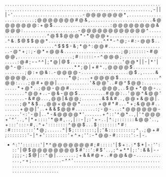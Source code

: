 . . . . . . . . . . . . . . . . . . . . . . . . . . . . . . . . . . . . . .
. . . . . . . . . . . . . . . . . . . . . . . . . . . . . . . . . . . . . .
. . . . . . . . . . . . . . . .             . . . . . . . . . . . . . . . .
. . . . . . . . . . . . . .   , - | | | - '   . . . . . . . . . . . . . . .
. . . . . . . . . . . . .   - @ @ @ @ @ @ @ * ,   . . . . . . . . . . . . .
. . . . . . . . . . . .   ; @ @ @ @ @ @ @ # @ & ,   . . . . . . . . . . . .
. . . . . . . . . . . . . & @ @ @ @ @ @ @ : + @ $   . . . . . . . . . . . .
. . . . . . . . . . .   : @ @ @ @ @ @ @ @ & @ @ @ :   . . . . . . . . . . .
. . . . . . . . . . .   - @ @ @ @ @ @ @ @ @ @ @ @ ^   . . . . . . . . . . .
. . . . . . . . . . .   ^ @ $ $ @ @ @ * - * @ @ @ +   . . . . . . . . . . .
. . . . . . . . . . .   ^ & .   $ @ $       $ @ @ *   . . . . . . . . . . .
. . . . . . . . . . .   ^ * * - ^ @ ; - # : - @ @ $   . . . . . . . . . . .
. . . . . . . . . . .   ^ $ $ $ - & ; * @ ^ : @ @ # . . . . . . . . . . . .
. . . . . . . . . . .   - @ ^ + ; : ; - @ * + @ @ & . . . . . . . . . . . .
. . . . . . . . . . .   ; @ ; : : : : : : - # @ @ @ , . . . . . . . . . . .
. . . . . . . . . . .   ; # : : : : : : - - ^ @ @ @ ;   . . . . . . . . . .
. . . . . . . . . . .   : @ # ; - - ^ ^ | ; * @ | @ $   . . . . . . . . . .
. . . . . . . . . . .   ' @ @ * | | - | * ' | @ ^ - @ :   . . . . . . . . .
. . . . . . . . . . .   * * ; @ | + # ^ .   , @ @ @ @ $   . . . . . . . . .
. . . . . . . . . .   ; @ :   + @ & :     .   - @ @ @ @ -   . . . . . . . .
. . . . . . . . . . . @ $   .   , .   . . .   . & @ @ @ @ ,   . . . . . . .
. . . . . . . . .   * @ ;   . .     .       .   + @ @ @ @ $ . . . . . . . .
. . . . . . . .   ^ @ @ :   .   . .         .   ; @ # + @ @ |   . . . . . .
. . . . . . .   ' & @ @ '   .               .     # @ ^ $ @ @ :   . . . . .
. . . . . . .   * + @ *   .                   .   ; @ @ - @ @ # . . . . . .
. . . . . .   , @ @ @ ,   .                     .   $ @ + * @ @ -   . . . .
. . . . . .   ^ @ @ +   .                       .   - @ & - @ @ $   . . . .
. . . . . . . # @ @ :   .                       .   ' @ @ ^ & @ @ '   . . .
. . . . .   - & # @ .   .                       .   , @ @ | & @ @ ;   . . .
. . . . .   & $ & #   .                         .   , @ @ + & @ @ |   . . .
. . . .   ; @ * & $   .                         .   , @ @ + @ @ @ *   . . .
. . . .   + @ # * #   .                           . . * + ; & @ @ # . . . .
. . . .   + @ @ | '   .                         .     + & & $ @ @ #   . . .
. . . . . : ; - @ -   . .                     .   : * @ @ @ @ @ @ -   . . .
. . .   ' - : ' - @ |     .                     . * - & @ @ @ @ * ' . . . .
. . .   + ^ : : ' ^ @ *     .               .   , | ' ^ @ @ @ + ' ^ '   . .
, ^ | * + : : : : ' * @ # ,   .             .   , | : : - | ; : ' + -   . .
| ^ : ; : : : : : : : & @ @ '   .           .   , + : : : ' : : : - # ,   .
^ + ' : : : : : : : : ^ @ @ $   .           .   . $ : : : : : : : : * # :  
: # : : : : : : : : : ' * @ ;   . . . . . .   ^ | $ ; : : : : : : : : ; | ;
' & : : : : : : : : : : ; ^ . .             ; @ + # ; : : : : : : : : ' - |
^ + ' : : : : : : : : : ' + ^ + ; ' ' : - * @ @ - # : : : : : : ' : - | - .
* ^ : ' ' : : : : : : : ' | * ^ @ @ @ @ @ @ @ # ; # : : : : : ' | $ + :   .
: * $ * | - : ' ' : : : ' | @ $ @ @ @ @ @ @ @ @ $ # ' : : ' : # $ '     . .
    , ; ^ + * * | ; : ' : & & | - - ; ; ; ; - ; $ @ | : : ^ @ |     . . . .
. . .       . ; + & & # @ + .                   . # @ @ & @ -   . . . . . .
. . . . . . .     , - + ;   . . . . . . . . . . . . - ^ ^ '   . . . . . . .
. . . . . . . . . .       . . . . . . . . . . . . .         . . . . . . . .
. . . . . . . . . . . . . . . . . . . . . . . . . . . . . . . . . . . . . .
. . . . . . . . . . . . . . . . . . . . . . . . . . . . . . . . . . . . . .
